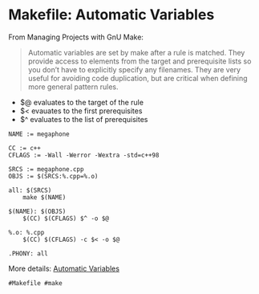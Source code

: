 # Makefile: Automatic Variables

From Managing Projects with GnU Make:

> Automatic variables are set by make after a rule is matched. They provide access to elements from the target and prerequisite lists so you don’t have to explicitly specify any filenames. They are very useful for avoiding code duplication, but are critical when defining more general pattern rules.

* $@ evaluates to the target of the rule
* $< evauates to the first prerequisites
* $^ evaluates to the list of prerequisites

```make
NAME := megaphone

CC := c++
CFLAGS := -Wall -Werror -Wextra -std=c++98

SRCS := megaphone.cpp
OBJS := $(SRCS:%.cpp=%.o)

all: $(SRCS)
	make $(NAME)

$(NAME): $(OBJS)
	$(CC) $(CFLAGS) $^ -o $@

%.o: %.cpp
	$(CC) $(CFLAGS) -c $< -o $@

.PHONY: all
```

More details: [Automatic Variables](https://www.gnu.org/software/make/manual/html_node/Automatic-Variables.html)

    #Makefile #make
